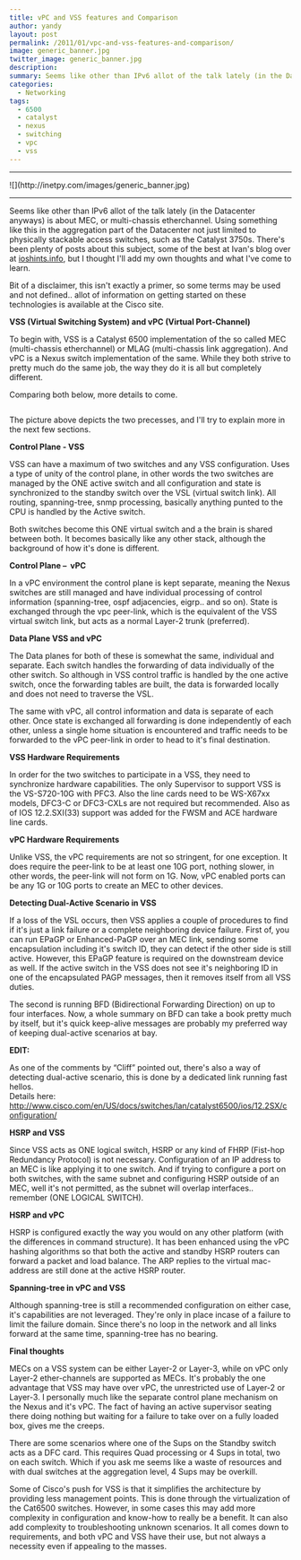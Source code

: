 ```yaml
---
title: vPC and VSS features and Comparison
author: yandy
layout: post
permalink: /2011/01/vpc-and-vss-features-and-comparison/
image: generic_banner.jpg
twitter_image: generic_banner.jpg
description: 
summary: Seems like other than IPv6 allot of the talk lately (in the Datacenter anyways) is about MEC, or multi-chassis etherchannel. Using something like this in the aggregation part of the Datacenter not just limited to physically stackable access switches, such as the Catalyst 3750s.
categories:
  - Networking
tags:
  - 6500
  - catalyst
  - nexus
  - switching
  - vpc
  - vss
---
```

<hr>
![](http://inetpy.com/images/generic_banner.jpg)
<hr>

Seems like other than IPv6 allot of the talk lately (in the Datacenter anyways) is about MEC, or multi-chassis etherchannel. Using something like this in the aggregation part of the Datacenter not just limited to physically stackable access switches, such as the Catalyst 3750s. There's been plenty of posts about this subject, some of the best at Ivan's blog over at <a href="http://blog.ioshints.inf" target="_blank">ioshints.info</a>, but I thought I'll add my own thoughts and what I've come to learn.

Bit of a disclaimer, this isn't exactly a primer, so some terms may be used and not defined.. allot of information on getting started on these technologies is available at the Cisco site.

**VSS (Virtual Switching System) and vPC (Virtual Port-Channel)**

To begin with, VSS is a Catalyst 6500 implementation of the so called MEC (multi-chassis etherchannel) or MLAG (multi-chassis link aggregation). And vPC is a Nexus switch implementation of the same. While they both strive to pretty much do the same job, the way they do it is all but completely different.

Comparing both below, more details to come. 

[<img id="img1" title="img1" src="http://inetpy.com/assets/images/vPC_VSS.png" alt="" width="" height="" />][img1]

<!--more-->

The picture above depicts the two precesses, and I'll try to explain more in the next few sections.

**Control Plane - VSS**

VSS can have a maximum of two switches and any VSS configuration. Uses a type of unity of the control plane, in other words the two switches are managed by the ONE active switch and all configuration and state is synchronized to the standby switch over the VSL (virtual switch link). All routing, spanning-tree, snmp processing, basically anything punted to the CPU is handled by the Active switch.

Both switches become this ONE virtual switch and a the brain is shared between both. It becomes basically like any other stack, although the background of how it's done is different.

**Control Plane &#8211;  vPC**

In a vPC environment the control plane is kept separate, meaning the Nexus switches are still managed and have individual processing of control information (spanning-tree, ospf adjacencies, eigrp.. and so on). State is exchanged through the vpc peer-link, which is the equivalent of the VSS virtual switch link, but acts as a normal Layer-2 trunk (preferred).

**Data Plane VSS and vPC**

The Data planes for both of these is somewhat the same, individual and separate. Each switch handles the forwarding of data individually of the other switch. So although in VSS control traffic is handled by the one active switch, once the forwarding tables are built, the data is forwarded locally and does not need to traverse the VSL.

The same with vPC, all control information and data is separate of each other. Once state is exchanged all forwarding is done independently of each other, unless a single home situation is encountered and traffic needs to be forwarded to the vPC peer-link in order to head to it's final destination.

**VSS Hardware Requirements**

In order for the two switches to participate in a VSS, they need to synchronize hardware capabilities. The only Supervisor to support VSS is the VS-S720-10G with PFC3. Also the line cards need to be WS-X67xx models, DFC3-C or DFC3-CXLs are not required but recommended. Also as of IOS 12.2.SXI(33) support was added for the FWSM and ACE hardware line cards.

**vPC Hardware Requirements**

Unlike VSS, the vPC requirements are not so stringent, for one exception. It does require the peer-link to be at least one 10G port, nothing slower, in other words, the peer-link will not form on 1G. Now, vPC enabled ports can be any 1G or 10G ports to create an MEC to other devices.

**Detecting Dual-Active Scenario in VSS**

If a loss of the VSL occurs, then VSS applies a couple of procedures to find if it's just a link failure or a complete neighboring device failure. First of, you can run EPaGP or Enhanced-PaGP over an MEC link, sending some encapsulation including it's switch ID, they can detect if the other side is still active. However, this EPaGP feature is required on the downstream device as well. If the active switch in the VSS does not see it's neighboring ID in one of the encapsulated PAGP messages, then it removes itself from all VSS duties.

The second is running BFD (Bidirectional Forwarding Direction) on up to four interfaces. Now, a whole summary on BFD can take a book pretty much by itself, but it's quick keep-alive messages are probably my preferred way of keeping dual-active scenarios at bay.

**EDIT:**

As one of the comments by &#8220;Cliff&#8221; pointed out, there's also a way of detecting dual-active scenario, this is done by a dedicated link running fast hellos.  
Details here: <a rel="nofollow" href="http://www.cisco.com/en/US/docs/switches/lan/catalyst6500/ios/12.2SX/configuration/guide/vss.html#wp1115311">http://www.cisco.com/en/US/docs/switches/lan/catalyst6500/ios/12.2SX/configuration/</a>

**HSRP and VSS**

Since VSS acts as ONE logical switch, HSRP or any kind of FHRP (Fist-hop Redundancy Protocol) is not necessary. Configuration of an IP address to an MEC is like applying it to one switch. And if trying to configure a port on both switches, with the same subnet and configuring HSRP outside of an MEC, well it's not permitted, as the subnet will overlap interfaces.. remember (ONE LOGICAL SWITCH).

**HSRP and vPC**

HSRP is configured exactly the way you would on any other platform (with the differences in command structure). It has been enhanced using the vPC hashing algorithms so that both the active and standby HSRP routers can forward a packet and load balance. The ARP replies to the virtual mac-address are still done at the active HSRP router.

**Spanning-tree in vPC and VSS**

Although spanning-tree is still a recommended configuration on either case, it's capabilities are not leveraged. They're only in place incase of a failure to limit the failure domain. Since there's no loop in the network and all links forward at the same time, spanning-tree has no bearing.

**Final thoughts**

MECs on a VSS system can be either Layer-2 or Layer-3, while on vPC only Layer-2 ether-channels are supported as MECs. It's probably the one advantage that VSS may have over vPC, the unrestricted use of Layer-2 or Layer-3. I personally much like the separate control plane mechanism on the Nexus and it's vPC. The fact of having an active supervisor seating there doing nothing but waiting for a failure to take over on a fully loaded box, gives me the creeps.

There are some scenarios where one of the Sups on the Standby switch acts as a DFC card. This requires Quad processing or 4 Sups in total, two on each switch. Which if you ask me seems like a waste of resources and with dual switches at the aggregation level, 4 Sups may be overkill.

Some of Cisco's push for VSS is that it simplifies the architecture by providing less management points. This is done through the virtualization of the Cat6500 switches. However, in some cases this may add more complexity in configuration and know-how to really be a benefit. It can also add complexity to troubleshooting unknown scenarios. It all comes down to requirements, and both vPC and VSS have their use, but not always a necessity even if appealing to the masses.

[img1]: http://inetpy.com/assets/images/vPC_VSS.png